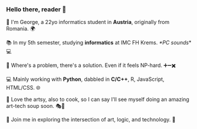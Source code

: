 ### Hello there, reader 👋

👋 I'm George, a 22yo informatics student in **Austria**, originally from Romania. 🌍

📚 In my 5th semester, studying **informatics** at IMC FH Krems. *\*PC sounds*\* 💻

🧠 Where's a problem, there's a solution. Even if it feels NP-hard. ➕➖✖️

💻 Mainly working with **Python**, dabbled in **C/C++**, R, JavaScript, HTML/CSS. 🌐

🎨 Love the artsy, also to cook, so I can say I'll see myself doing an amazing art-tech soup soon. 🎭🍲

🌈 Join me in exploring the intersection of art, logic, and technology. 🚀

<!--
**George-Marian/George-Marian** is a ✨ _special_ ✨ repository because its `README.md` (this file) appears on your GitHub profile.

Here are some ideas to get you started:

- 🔭 I’m currently working on ...
- 🌱 I’m currently learning ...
- 👯 I’m looking to collaborate on ...
- 🤔 I’m looking for help with ...
- 💬 Ask me about ...
- 📫 How to reach me: ...
- 😄 Pronouns: ...
- ⚡ Fun fact: ...
-->
